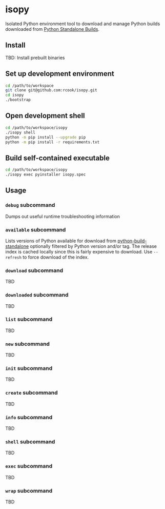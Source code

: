 # isopy

Isolated Python environment tool to download and manage Python builds
downloaded from [Python Standalone Builds][python-build-standalone].

## Install

TBD: Install prebuilt binaries

## Set up development environment

```bash
cd /path/to/workspace
git clone git@github.com:rcook/isopy.git
cd isopy
./bootstrap
```

## Open development shell

```bash
cd /path/to/workspace/isopy
./isopy shell
python -m pip install --upgrade pip
python -m pip install -r requirements.txt
```

## Build self-contained executable

```bash
cd /path/to/workspace/isopy
./isopy exec pyinstaller isopy.spec
```

## Usage

### `debug` subcommand

Dumps out useful runtime troubleshooting information

### `available` subcommand

Lists versions of Python available for download from
[python-build-standalone][python-build-standalone] optionally filtered
by Python version and/or tag. The release index is cached locally since
this is fairly expensive to download. Use `--refresh` to force download
of the index.

### `download` subcommand

TBD

### `downloaded` subcommand

TBD

### `list` subcommand

TBD

### `new` subcommand

TBD

### `init` subcommand

TBD

### `create` subcommand

TBD

### `info` subcommand

TBD

### `shell` subcommand

TBD

### `exec` subcommand

TBD

### `wrap` subcommand

TBD

[python-build-standalone]: https://github.com/indygreg/python-build-standalone/releases
